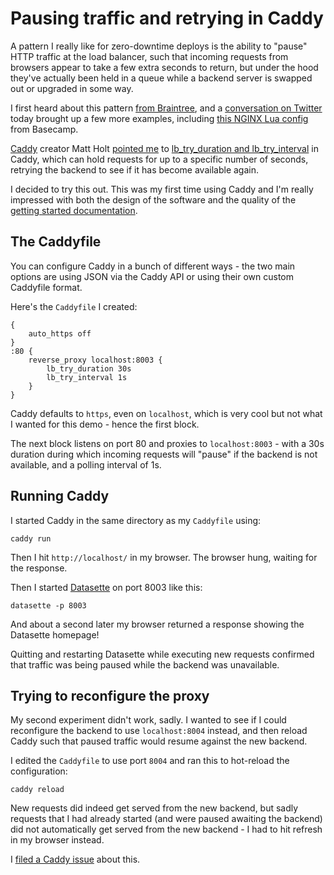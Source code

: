 # Pausing traffic and retrying in Caddy

A pattern I really like for zero-downtime deploys is the ability to "pause" HTTP traffic at the load balancer, such that incoming requests from browsers appear to take a few extra seconds to return, but under the hood they've actually been held in a queue while a backend server is swapped out or upgraded in some way.

I first heard about this pattern [from Braintree](https://simonwillison.net/2011/Jun/30/braintree/), and a [conversation on Twitter](https://twitter.com/simonw/status/1463652411365494791) today brought up a few more examples, including [this NGINX Lua config](https://github.com/basecamp/intermission) from Basecamp.

[Caddy](https://caddyserver.com/) creator Matt Holt [pointed me](https://twitter.com/mholt6/status/1463656086360051714) to [lb_try_duration and lb_try_interval](https://caddyserver.com/docs/caddyfile/directives/reverse_proxy#lb_try_duration) in Caddy, which can hold requests for up to a specific number of seconds, retrying the backend to see if it has become available again.

I decided to try this out. This was my first time using Caddy and I'm really impressed with both the design of the software and the quality of the [getting started documentation](https://caddyserver.com/docs/getting-started).

## The Caddyfile

You can configure Caddy in a bunch of different ways - the two main options are using JSON via the Caddy API or using their own custom Caddyfile format.

Here's the `Caddyfile` I created:

```
{
    auto_https off
}
:80 {
    reverse_proxy localhost:8003 {
        lb_try_duration 30s
        lb_try_interval 1s
    }
}
```
Caddy defaults to `https`, even on `localhost`, which is very cool but not what I wanted for this demo - hence the first block.

The next block listens on port 80 and proxies to `localhost:8003` - with a 30s duration during which incoming requests will "pause" if the backend is not available, and a polling interval of 1s.

## Running Caddy

I started Caddy in the same directory as my `Caddyfile` using:

    caddy run

Then I hit `http://localhost/` in my browser. The browser hung, waiting for the response.

Then I started [Datasette](https://datasette.io/) on port 8003 like this:

    datasette -p 8003

And about a second later my browser returned a response showing the Datasette homepage!

Quitting and restarting Datasette while executing new requests confirmed that traffic was being paused while the backend was unavailable.

## Trying to reconfigure the proxy

My second experiment didn't work, sadly. I wanted to see if I could reconfigure the backend to use `localhost:8004` instead, and then reload Caddy such that paused traffic would resume against the new backend.

I edited the `Caddyfile` to use port `8004` and ran this to hot-reload the configuration:

    caddy reload

New requests did indeed get served from the new backend, but sadly requests that I had already started (and were paused awaiting the backend) did not automatically get served from the new backend - I had to hit refresh in my browser instead.

I [filed a Caddy issue](https://github.com/caddyserver/caddy/issues/4442) about this.
